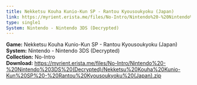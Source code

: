 ```yaml
---
title: Nekketsu Kouha Kunio-Kun SP - Rantou Kyousoukyoku (Japan)
link: https://myrient.erista.me/files/No-Intro/Nintendo%20-%20Nintendo%203DS%20(Decrypted)/Nekketsu%20Kouha%20Kunio-Kun%20SP%20-%20Rantou%20Kyousoukyoku%20(Japan).zip
type: single1
System: Nintendo - Nintendo 3DS (Decrypted)
---
```

<b>Game:</b> Nekketsu Kouha Kunio-Kun SP - Rantou Kyousoukyoku (Japan)<br>
<b>System:</b> Nintendo - Nintendo 3DS (Decrypted)<br>
<b>Collection:</b> No-Intro<br>
<b>Download:</b> https://myrient.erista.me/files/No-Intro/Nintendo%20-%20Nintendo%203DS%20(Decrypted)/Nekketsu%20Kouha%20Kunio-Kun%20SP%20-%20Rantou%20Kyousoukyoku%20(Japan).zip